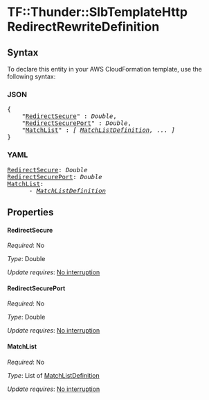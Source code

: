 # TF::Thunder::SlbTemplateHttp RedirectRewriteDefinition

## Syntax

To declare this entity in your AWS CloudFormation template, use the following syntax:

### JSON

<pre>
{
    "<a href="#redirectsecure" title="RedirectSecure">RedirectSecure</a>" : <i>Double</i>,
    "<a href="#redirectsecureport" title="RedirectSecurePort">RedirectSecurePort</a>" : <i>Double</i>,
    "<a href="#matchlist" title="MatchList">MatchList</a>" : <i>[ <a href="matchlistdefinition.md">MatchListDefinition</a>, ... ]</i>
}
</pre>

### YAML

<pre>
<a href="#redirectsecure" title="RedirectSecure">RedirectSecure</a>: <i>Double</i>
<a href="#redirectsecureport" title="RedirectSecurePort">RedirectSecurePort</a>: <i>Double</i>
<a href="#matchlist" title="MatchList">MatchList</a>: <i>
      - <a href="matchlistdefinition.md">MatchListDefinition</a></i>
</pre>

## Properties

#### RedirectSecure

_Required_: No

_Type_: Double

_Update requires_: [No interruption](https://docs.aws.amazon.com/AWSCloudFormation/latest/UserGuide/using-cfn-updating-stacks-update-behaviors.html#update-no-interrupt)

#### RedirectSecurePort

_Required_: No

_Type_: Double

_Update requires_: [No interruption](https://docs.aws.amazon.com/AWSCloudFormation/latest/UserGuide/using-cfn-updating-stacks-update-behaviors.html#update-no-interrupt)

#### MatchList

_Required_: No

_Type_: List of <a href="matchlistdefinition.md">MatchListDefinition</a>

_Update requires_: [No interruption](https://docs.aws.amazon.com/AWSCloudFormation/latest/UserGuide/using-cfn-updating-stacks-update-behaviors.html#update-no-interrupt)

